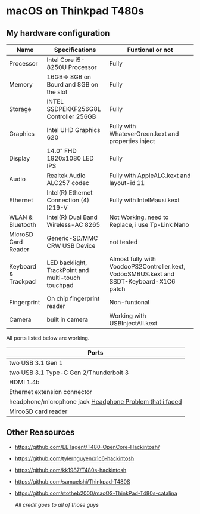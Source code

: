 # macOS on Thinkpad T480s

## My hardware configuration
| Name                | Specifications | Funtional or not |
| ------------------- | -----------------------------------------|---------------|
| Processor           | Intel Core i5-8250U Processor            |Fully|
| Memory              | 16GB-> 8GB on Bourd and 8GB on the slot  |Fully|
| Storage             | INTEL SSDPEKKF256G8L Controller   256GB  |Fully|
| Graphics            | Intel UHD Graphics 620                   |Fully with WhateverGreen.kext and properties inject|
| Display             | 14.0" FHD 1920x1080 LED IPS              |Fully|
| Audio               | Realtek Audio ALC257 codec               |Fully with AppleALC.kext and layout-id 11|
| Ethernet            | Intel(R) Ethernet Connection (4) I219-V  |Fully with IntelMausi.kext|
| WLAN & Bluetooth    | Intel(R) Dual Band Wireless-AC 8265      |Not Working, need to Replace, i use Tp-Link Nano|
| MicroSD Card Reader | Generic-SD/MMC CRW USB Device            |not tested|
| Keyboard & Trackpad | LED backlight, TrackPoint and multi-touch touchpad |Almost fully with VoodooPS2Controller.kext, VodooSMBUS.kext and SSDT-Keyboard-X1C6 patch| 
| Fingerprint         | On chip fingerprint reader               |Non-funtional|
| Camera         | built in camera               |Working with USBInjectAll.kext|


All ports listed below are working.

|Ports |
|------|
| two USB 3.1 Gen 1|
|two USB 3.1 Type-C Gen 2/Thunderbolt 3|
|HDMI 1.4b|
|Ethernet extension connector|
|headphone/microphone jack [Headphone Problem that i faced](https://github.com/tylernguyen/x1c6-hackintosh/issues/36)|
|MircoSD card reader|

## Other Reasources

- https://github.com/EETagent/T480-OpenCore-Hackintosh/
- https://github.com/tylernguyen/x1c6-hackintosh
- https://github.com/kk1987/T480s-hackintosh
- https://github.com/samuelshi/Thinkpad-T480S
- https://github.com/rtotheb2000/macOS-ThinkPad-T480s-catalina

  *All credit goes to all of those guys*
